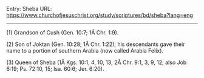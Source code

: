 Entry: Sheba
URL: https://www.churchofjesuschrist.org/study/scriptures/bd/sheba?lang=eng

---

(1) Grandson of Cush (Gen. 10:7; 1Â Chr. 1:9).

(2) Son of Joktan (Gen. 10:28; 1Â Chr. 1:22); his descendants gave their name to a portion of southern Arabia (now called Arabia Felix).

(3) Queen of Sheba (1Â Kgs. 10:1, 4, 10, 13; 2Â Chr. 9:1, 3, 9, 12; also Job 6:19; Ps. 72:10, 15; Isa. 60:6; Jer. 6:20).
